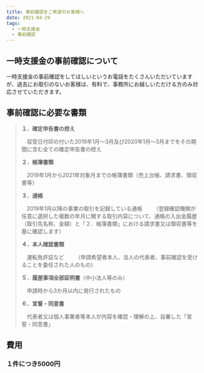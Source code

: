 ```yaml
---
title: 事前確認をご希望のお客様へ
date: 2021-04-29
tags:
  - 一時支援金
  - 事前確認
---
```

## 一時支援金の事前確認について
 一時支援金の事前確認をしてほしいというお電話をたくさんいただいていますが、過去にお取引のないお客様は、有料で、事務所にお越しいただける方のみ対応させていただきます。

## 事前確認に必要な書類
> **１．確定申告書の控え**
> 
> 　収受日付印の付いた2019年1月～3月及び2020年1月～3月までをその期間に含む全ての確定申告書の控え
> 
> **２．帳簿書類**
> 
> 　2019年1月から2021年対象月までの帳簿書類（売上台帳、請求書、領収書等）
> 
> **３．通帳**
> 
> 　2019年1月以降の事業の取引を記録している通帳
> 　
> 　（登録確認機関が任意に選択した複数の年月に関する取引内容について、通帳の入出金履歴（取引先名称、金額）と「２．帳簿書類」における請求書又は領収書等を基に確認します）
> 
> **４．本人確認書類**
> 
> 　運転免許証など
> 　
> 　（申請希望者本人、法人の代表者、事前確認を受けることを委任された人のもの）
> 
> **５．履歴事項全部証明書**（中小法人等のみ）
> 
> 　申請時から3か月以内に発行されたもの
> 
> **６．宣誓・同意書**
> 
> 　代表者又は個人事業者等本人が内容を確認・理解の上、自署した「宣誓・同意書」

## 費用
### １件につき5000円
